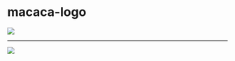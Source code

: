 # macaca-logo

![](//macacajs.github.io/macaca-logo/svg/monkey.svg)

---

![](//macacajs.github.io/macaca-logo/svg/monkey-colorful.svg)

